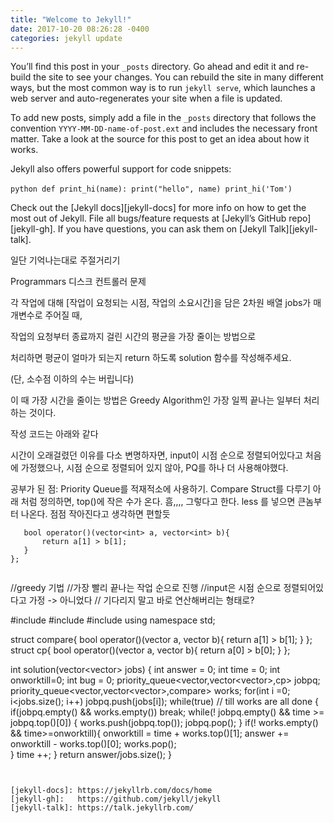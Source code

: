 ```yaml
---
title: "Welcome to Jekyll!"
date: 2017-10-20 08:26:28 -0400
categories: jekyll update
---
```

You’ll find this post in your `_posts` directory. Go ahead and edit it and re-build the site to see your changes. You can rebuild the site in many different ways, but the most common way is to run `jekyll serve`, which launches a web server and auto-regenerates your site when a file is updated.

To add new posts, simply add a file in the `_posts` directory that follows the convention `YYYY-MM-DD-name-of-post.ext` and includes the necessary front matter. Take a look at the source for this post to get an idea about how it works.

Jekyll also offers powerful support for code snippets:

​```python
def print_hi(name):
  print("hello", name)
print_hi('Tom')
​```

Check out the [Jekyll docs][jekyll-docs] for more info on how to get the most out of Jekyll. File all bugs/feature requests at [Jekyll’s GitHub repo][jekyll-gh]. If you have questions, you can ask them on [Jekyll Talk][jekyll-talk].


일단 기억나는대로 주절거리기

Programmars 디스크 컨트롤러 문제

각 작업에 대해 [작업이 요청되는 시점, 작업의 소요시간]을 담은 2차원 배열 jobs가 매개변수로 주어질 때,

작업의 요청부터 종료까지 걸린 시간의 평균을 가장 줄이는 방법으로

처리하면 평균이 얼마가 되는지 return 하도록 solution 함수를 작성해주세요.

(단, 소수점 이하의 수는 버립니다)

이 때 가장 시간을 줄이는 방법은 Greedy Algorithm인 가장 일찍 끝나는 일부터 처리하는 것이다.

작성 코드는 아래와 같다

시간이 오래걸렸던 이유를 다소 변명하자면, input이 시점 순으로 정렬되어있다고 처음에 가정했으나, 시점 순으로 정렬되어 있지 않아, PQ를 하나 더 사용해야했다.

공부가 된 점: Priority Queue를 적재적소에 사용하기.
Compare Struct를 다루기
 아래 처럼 정의하면, top()에 작은 수가 온다. 흠,,,, 그렇다고 한다. 
 less<int> 를 넣으면 큰놈부터 나온다. 점점 작아진다고 생각하면 편할듯
  
 ``` struct compare{
    bool operator()(vector<int> a, vector<int> b){
        return a[1] > b[1];
    }
};
 

```
//greedy 기법
//가장 빨리 끝나는 작업 순으로 진행
//input은 시점 순으로 정렬되어있다고 가정 -> 아니었다 
// 기다리지 말고 바로 연산해버리는 형태로?

#include <string>
#include <vector>
#include <queue>
using namespace std;

struct compare{
    bool operator()(vector<int> a, vector<int> b){
        return a[1] > b[1];
    }
};
struct cp{
    bool operator()(vector<int> a, vector<int> b){
        return a[0] > b[0];
    }
};

int solution(vector<vector<int>> jobs) {
    int answer = 0;
    int time = 0;
    int onworktill=0;
    int bug = 0;
    priority_queue<vector<int>,vector<vector<int>>,cp> jobpq;
    priority_queue<vector<int>,vector<vector<int>>,compare> works;
    for(int i =0; i<jobs.size(); i++)
        jobpq.push(jobs[i]);
    while(true) // till works are all done
    {
        if(jobpq.empty() && works.empty())
            break;
        while(! jobpq.empty() && time >= jobpq.top()[0])
        {
            works.push(jobpq.top());
            jobpq.pop();
        }
        if(! works.empty() && time>=onworktill){
            onworktill = time + works.top()[1];
            answer += onworktill - works.top()[0];
            works.pop();            
        }
        time ++;
    }
    return answer/jobs.size();
}
```


[jekyll-docs]: https://jekyllrb.com/docs/home
[jekyll-gh]:   https://github.com/jekyll/jekyll
[jekyll-talk]: https://talk.jekyllrb.com/
